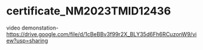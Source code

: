 # certificate_NM2023TMID12436

video demonstation-https://drive.google.com/file/d/1cBeBBv3f99r2X_BLY35d6Fh6RCuzonW9/view?usp=sharing
